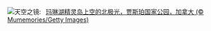 ![](https://www.bing.com/th?id=OHR.MaligneLakeJasper_ZH-CN2664289451_UHD.jpg&w=1000)天空之镜:&nbsp;&ensp;[玛琳湖精灵岛上空的北极光，贾斯珀国家公园，加拿大 (© Mumemories/Getty Images)](https://www.bing.com/th?id=OHR.MaligneLakeJasper_ZH-CN2664289451_UHD.jpg)
<br><br/>
